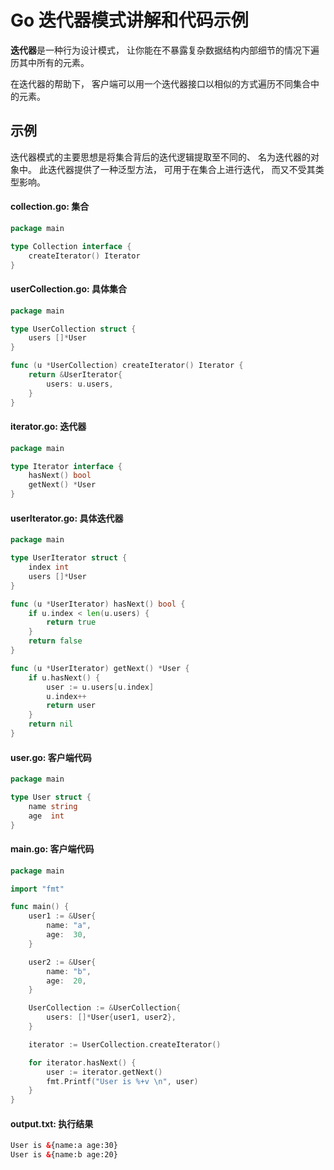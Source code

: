 # Go **迭代器**模式讲解和代码示例

**迭代器**是一种行为设计模式， 让你能在不暴露复杂数据结构内部细节的情况下遍历其中所有的元素。

在迭代器的帮助下， 客户端可以用一个迭代器接口以相似的方式遍历不同集合中的元素。

## 示例

迭代器模式的主要思想是将集合背后的迭代逻辑提取至不同的、 名为迭代器的对象中。 此迭代器提供了一种泛型方法， 可用于在集合上进行迭代， 而又不受其类型影响。

####  **collection.go:** 集合

```go
package main

type Collection interface {
	createIterator() Iterator
}

```

####  **userCollection.go:** 具体集合

```go
package main

type UserCollection struct {
	users []*User
}

func (u *UserCollection) createIterator() Iterator {
	return &UserIterator{
		users: u.users,
	}
}

```

####  **iterator.go:** 迭代器

```go
package main

type Iterator interface {
	hasNext() bool
	getNext() *User
}

```

####  **userIterator.go:** 具体迭代器

```go
package main

type UserIterator struct {
	index int
	users []*User
}

func (u *UserIterator) hasNext() bool {
	if u.index < len(u.users) {
		return true
	}
	return false
}

func (u *UserIterator) getNext() *User {
	if u.hasNext() {
		user := u.users[u.index]
		u.index++
		return user
	}
	return nil
}

```

####  **user.go:** 客户端代码

```go
package main

type User struct {
	name string
	age  int
}

```

####  **main.go:** 客户端代码

```go
package main

import "fmt"

func main() {
	user1 := &User{
		name: "a",
		age:  30,
	}

	user2 := &User{
		name: "b",
		age:  20,
	}

	UserCollection := &UserCollection{
		users: []*User{user1, user2},
	}

	iterator := UserCollection.createIterator()

	for iterator.hasNext() {
		user := iterator.getNext()
		fmt.Printf("User is %+v \n", user)
	}
}

```

####  **output.txt:** 执行结果

```html
User is &{name:a age:30} 
User is &{name:b age:20} 
```
